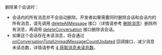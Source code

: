 <div class="mk-hint">

删除某个会话时：

- 会话内的所有消息并不会自动删除。开发者如果需要同时删除会话和会话内的所有消息，请先调用 [deleteAllMessage](@deleteAllMessage) 接口（详情请参考 [删除消息](!deleteMessages#3_2)）删除所有消息，再调用 [deleteConversation](@deleteConversation) 接口删除该会话。
- 如果这个会话存在未读消息，将会通过 [onConversationTotalUnreadMessageCountUpdated](@onConversationTotalUnreadMessageCountUpdated) 回调接口，减少消息未读总数，详情请参考 [4 获取消息未读总数](!Conversation_Management#3_4)。
</div>





